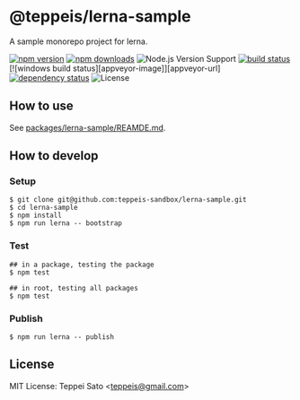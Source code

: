 @teppeis/lerna-sample
====

A sample monorepo project for lerna.

[![npm version][npm-image]][npm-url]
[![npm downloads][npm-downloads-image]][npm-url]
![Node.js Version Support][node-version]
[![build status][travis-image]][travis-url]
[![windows build status][appveyor-image]][appveyor-url]
[![dependency status][deps-image]][deps-url]
![License][license]

## How to use

See <a href="packages/lerna-sample/REAMDE.md">packages/lerna-sample/REAMDE.md</a>.

## How to develop

### Setup

```console
$ git clone git@github.com:teppeis-sandbox/lerna-sample.git
$ cd lerna-sample
$ npm install
$ npm run lerna -- bootstrap
```

### Test

```console
## in a package, testing the package
$ npm test

## in root, testing all packages
$ npm test
```

### Publish

```console
$ npm run lerna -- publish
```

## License

MIT License: Teppei Sato &lt;teppeis@gmail.com&gt;

[npm-image]: https://img.shields.io/npm/v/@teppeis/lerna-sample.svg
[npm-url]: https://npmjs.org/package/@teppeis/lerna-sample
[npm-downloads-image]: https://img.shields.io/npm/dm/@teppeis/lerna-sample.svg
[travis-image]: https://img.shields.io/travis/teppeis-sandbox/lerna-sample/master.svg
[travis-url]: https://travis-ci.org/teppeis-sandbox/lerna-sample
[deps-image]: https://img.shields.io/david/teppeis-sandbox/lerna-sample.svg
[deps-url]: https://david-dm.org/teppeis-sandbox/lerna-sample
[node-version]: https://img.shields.io/badge/Node.js%20support-v0.12–v6-brightgreen.svg
[coverage-image]: https://img.shields.io/coveralls/teppeis-sandbox/lerna-sample/master.svg
[coverage-url]: https://coveralls.io/github/teppeis-sandbox/lerna-sample?branch=master
[license]: https://img.shields.io/npm/l/@teppeis/lerna-sample.svg

